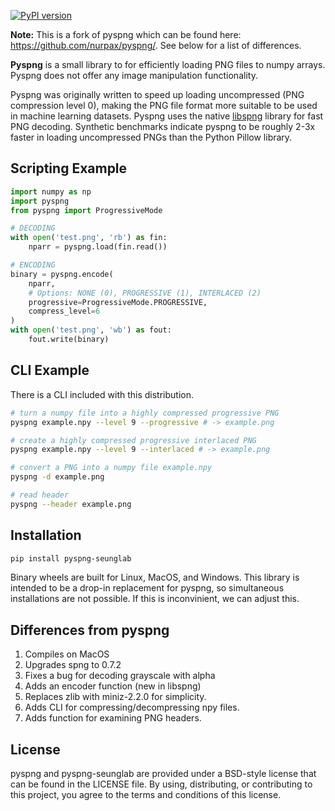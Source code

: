 [![PyPI version](https://badge.fury.io/py/pyspng-seunglab.svg)](https://badge.fury.io/py/pyspng-seunglab)

**Note:** This is a fork of pyspng which can be found here: https://github.com/nurpax/pyspng/. See below for a list of differences.

**Pyspng** is a small library to for efficiently loading PNG files to numpy arrays.
Pyspng does not offer any image manipulation functionality.

Pyspng was originally written to speed up loading uncompressed (PNG compression level 0),
making the PNG file format more suitable to be used in machine learning datasets.  Pyspng
uses the native [libspng](https://github.com/randy408/libspng) library for fast PNG
decoding.  Synthetic benchmarks indicate pyspng to be roughly 2-3x faster in
loading uncompressed PNGs than the Python Pillow library.

## Scripting Example

```python
import numpy as np
import pyspng
from pyspng import ProgressiveMode

# DECODING
with open('test.png', 'rb') as fin:
    nparr = pyspng.load(fin.read())

# ENCODING
binary = pyspng.encode(
    nparr,
    # Options: NONE (0), PROGRESSIVE (1), INTERLACED (2)
    progressive=ProgressiveMode.PROGRESSIVE, 
    compress_level=6
)
with open('test.png', 'wb') as fout:
    fout.write(binary)
```

## CLI Example

There is a CLI included with this distribution.

```bash
# turn a numpy file into a highly compressed progressive PNG
pyspng example.npy --level 9 --progressive # -> example.png

# create a highly compressed progressive interlaced PNG
pyspng example.npy --level 9 --interlaced # -> example.png

# convert a PNG into a numpy file example.npy
pyspng -d example.png 

# read header
pyspng --header example.png
```

## Installation

```bash
pip install pyspng-seunglab
```

Binary wheels are built for Linux, MacOS, and Windows. This library is intended to be a drop-in replacement for pyspng, so simultaneous installations are not possible. If this is inconvinient, we can adjust this.

## Differences from pyspng

1. Compiles on MacOS
2. Upgrades spng to 0.7.2
3. Fixes a bug for decoding grayscale with alpha
4. Adds an encoder function (new in libspng)
5. Replaces zlib with miniz-2.2.0 for simplicity.
6. Adds CLI for compressing/decompressing npy files.
7. Adds function for examining PNG headers.

## License

pyspng and pyspng-seunglab are provided under a BSD-style license that can be found in the LICENSE file. By using, distributing, or contributing to this project, you agree to the terms and conditions of this license.
